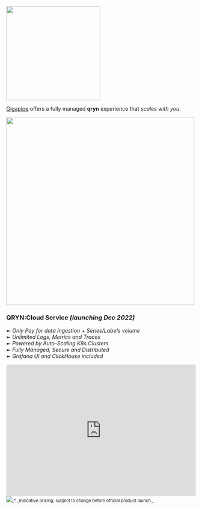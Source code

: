 <a href="https://app.gigapipe.com/signup?ref=qxip" target="_blank">
  <img src="https://nca.vc/wp-content/uploads/2020/11/Gigapipe_Logo-removebg-preview.png" width=250/>
</a>

[Gigapipe](https://gigapipe.com/) offers a fully managed **qryn** experience that _scales with you_.

<a href="https://app.gigapipe.com/signup?ref=qxip" target="_blank">
  <img src="https://user-images.githubusercontent.com/1423657/199832448-b5b42495-bd88-45b5-a455-2e57fe828c63.png" width=500 />
</a>

### QRYN:Cloud Service _(launching Dec 2022)_

➼ _Only Pay for data Ingestion + Series/Labels volume_<br>
➼ _Unlimited Logs, Metrics and Traces_<br>
➼ _Powered by Auto-Scaling K8s Clusters_<br>
➼ _Fully Managed, Secure and Distributed_<br>
➼ _Grafana UI and ClickHouse included_<br>

<iframe height="320" width="100%" scrolling="no" border=0 src="https://qryn.metrico.in/cloud/pricing.html" style="height: 350px; width: 100%; border: 0px; background: #FFF;"></iframe>

<a href="https://app.gigapipe.com/signup?ref=qxip" target="_blank">
  <img src="https://user-images.githubusercontent.com/1423657/199849352-c95ea724-ccf0-4244-a879-643a87c0ee6d.png">
</a>

<span style="font-size: 0.8em">
* _Indicative pricing, subject to change before official product launch._
</span>
